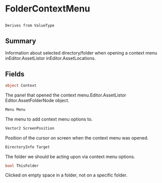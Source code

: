 # FolderContextMenu

## 
```c#
Derives from ValueType
```

## Summary

Information about selected directory/folder when opening a context menu inEditor.AssetListor inEditor.AssetLocations.
## Fields

```c#
object Context
```
The panel that opened the context menu.Editor.AssetListor Editor.AssetFolderNode object.
```c#
Menu Menu
```
The menu to add context menu options to.
```c#
Vector2 ScreenPosition
```
Position of the cursor on screen when the context menu was opened.
```c#
DirectoryInfo Target
```
The folder we should be acting upon via context menu options.
```c#
bool ThisFolder
```
Clicked on empty space in a folder, not on a specific folder.
